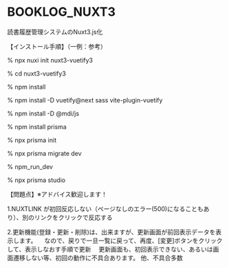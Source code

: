 # BOOKLOG_NUXT3
読書履歴管理システムのNuxt3.js化

【インストール手順】（一例：参考）

% npx nuxi init nuxt3-vuetify3

% cd nuxt3-vuetify3

% npm install

% npm install -D vuetify@next sass vite-plugin-vuetify

% npm install -D @mdi/js

% npm install prisma

% npx prisma init

% npx prisma migrate dev

% npm_run_dev

% npx prisma studio

【問題点】※アドバイス歓迎します！

1.NUXTLINK が初回反応しない（ページなしのエラー(500)になることもあり）、別のリンクをクリックで反応する

2.更新機能(登録・更新・削除)は、出来ますが、更新画面が前回表示データを表示します。
　なので、戻りで一旦一覧に戻って、再度、[変更]ボタンをクリックして、表示しなおす手順で更新
　更新画面も、初回表示できない、あるいは画面遷移しない等、初回の動作に不具合あります。
他、不具合多数
